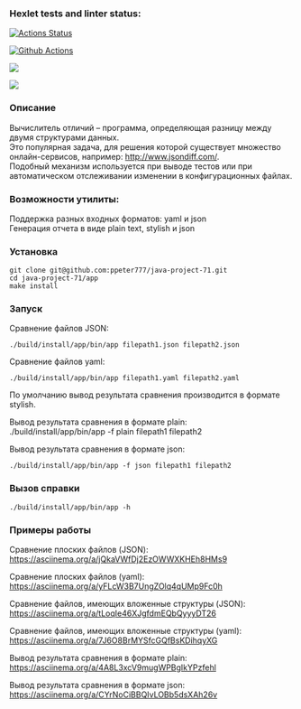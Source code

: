 ### Hexlet tests and linter status:

[![Actions Status](https://github.com/ppeter777/java-project-71/workflows/hexlet-check/badge.svg)](https://github.com/ppeter777/java-project-71/actions)

[![Github Actions](https://github.com/ppeter777/java-project-71/actions/workflows/my_workflow.yml/badge.svg)](https://github.com/ppeter777/java-project-71/actions/workflows/my_workflow.yml)

<a href="https://codeclimate.com/github/ppeter777/java-project-71/maintainability"><img src="https://api.codeclimate.com/v1/badges/06476602d8f5343b1456/maintainability" /></a>

<a href="https://codeclimate.com/github/ppeter777/java-project-71/test_coverage"><img src="https://api.codeclimate.com/v1/badges/06476602d8f5343b1456/test_coverage" /></a> 

### Описание

Вычислитель отличий – программа, определяющая разницу между двумя структурами данных.  
Это популярная задача, для решения которой существует множество онлайн-сервисов, например: http://www.jsondiff.com/.  
Подобный механизм используется при выводе тестов или при автоматическом отслеживании изменении в конфигурационных файлах.

### Возможности утилиты:

Поддержка разных входных форматов: yaml и json  
Генерация отчета в виде plain text, stylish и json

### Установка

    git clone git@github.com:ppeter777/java-project-71.git
    cd java-project-71/app
    make install

### Запуск

Сравнение файлов JSON:

    ./build/install/app/bin/app filepath1.json filepath2.json

Сравнение файлов yaml:

    ./build/install/app/bin/app filepath1.yaml filepath2.yaml

По умолчанию вывод результата сравнения производится в формате stylish.  

Вывод результата сравнения в формате plain:  
    ./build/install/app/bin/app -f plain filepath1 filepath2  

Вывод результата сравнения в формате json:

    ./build/install/app/bin/app -f json filepath1 filepath2
    
### Вызов справки

    ./build/install/app/bin/app -h

### Примеры работы

Сравнение плоских файлов (JSON):  
https://asciinema.org/a/jQkaVWfDj2EzOWWXKHEh8HMs9

Сравнение плоских файлов (yaml):  
https://asciinema.org/a/yFLcW3B7UngZOlq4qUMp9Fc0h

Сравнение файлов, имеющих вложенные структуры (JSON):  
https://asciinema.org/a/tLoqIe46XJgfdmEQbQyyyDT26

Сравнение файлов, имеющих вложенные структуры (yaml):  
https://asciinema.org/a/7J6O8BrMYSfcGQfBsKDihqyXG

Вывод результата сравнения в формате plain:  
https://asciinema.org/a/4A8L3xcV9mugWPBgIkYPzfehl

Вывод результата сравнения в формате json:  
https://asciinema.org/a/CYrNoCiBBQIvLOBb5dsXAh26v


